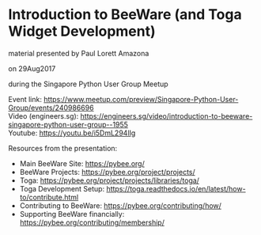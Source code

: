 # Introduction to BeeWare (and Toga Widget Development)
material presented by Paul Lorett Amazona

on 29Aug2017

during the Singapore Python User Group Meetup

Event link: https://www.meetup.com/preview/Singapore-Python-User-Group/events/240986696   
Video (engineers.sg): https://engineers.sg/video/introduction-to-beeware-singapore-python-user-group--1955   
Youtube: https://youtu.be/i5DmL294lIg   


Resources from the presentation:
- Main BeeWare Site: https://pybee.org/
- BeeWare Projects: https://pybee.org/project/projects/
- Toga: https://pybee.org/project/projects/libraries/toga/
- Toga Development Setup: https://toga.readthedocs.io/en/latest/how-to/contribute.html
- Contributing to BeeWare: https://pybee.org/contributing/how/
- Supporting BeeWare financially: https://pybee.org/contributing/membership/



